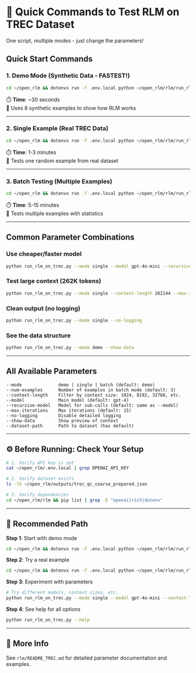 # 🚀 Quick Commands to Test RLM on TREC Dataset

One script, multiple modes - just change the parameters!

## Quick Start Commands

### 1. Demo Mode (Synthetic Data - FASTEST!)
```bash
cd ~/open_rlm && dotenvx run -f .env.local python ~/open_rlm/rlm/run_rlm_on_trec.py --mode demo
```
⏱️ **Time**: ~30 seconds  
📝 Uses 8 synthetic examples to show how RLM works

---

### 2. Single Example (Real TREC Data)
```bash
cd ~/open_rlm && dotenvx run -f .env.local python ~/open_rlm/rlm/run_rlm_on_trec.py --mode single
```
⏱️ **Time**: 1-3 minutes  
📝 Tests one random example from real dataset

---

### 3. Batch Testing (Multiple Examples)
```bash
cd ~/open_rlm && dotenvx run -f .env.local python ~/open_rlm/rlm/run_rlm_on_trec.py --mode batch --num-examples 5
```
⏱️ **Time**: 5-15 minutes  
📝 Tests multiple examples with statistics

---

## Common Parameter Combinations

### Use cheaper/faster model
```bash
python run_rlm_on_trec.py --mode single --model gpt-4o-mini --recursive-model gpt-4o-mini
```

### Test large context (262K tokens)
```bash
python run_rlm_on_trec.py --mode single --context-length 262144 --max-iterations 20
```

### Clean output (no logging)
```bash
python run_rlm_on_trec.py --mode single --no-logging
```

### See the data structure
```bash
python run_rlm_on_trec.py --mode demo --show-data
```

---

## All Available Parameters

```
--mode              demo | single | batch (default: demo)
--num-examples      Number of examples in batch mode (default: 3)
--context-length    Filter by context size: 1024, 8192, 32768, etc.
--model             Main model (default: gpt-4)
--recursive-model   Model for sub-calls (default: same as --model)
--max-iterations    Max iterations (default: 15)
--no-logging        Disable detailed logging
--show-data         Show preview of context
--dataset-path      Path to dataset (has default)
```

---

## ⚙️ Before Running: Check Your Setup

```bash
# 1. Verify API key is set
cat ~/open_rlm/.env.local | grep OPENAI_API_KEY

# 2. Verify dataset exists
ls -lh ~/open_rlm/outputs/trec_qc_coarse_prepared.json

# 3. Verify dependencies
cd ~/open_rlm/rlm && pip list | grep -E "openai|rich|dotenv"
```

---

## 🎯 Recommended Path

**Step 1**: Start with demo mode
```bash
cd ~/open_rlm && dotenvx run -f .env.local python ~/open_rlm/rlm/run_rlm_on_trec.py --mode demo
```

**Step 2**: Try a real example
```bash
cd ~/open_rlm && dotenvx run -f .env.local python ~/open_rlm/rlm/run_rlm_on_trec.py --mode single
```

**Step 3**: Experiment with parameters
```bash
# Try different models, context sizes, etc.
python run_rlm_on_trec.py --mode single --model gpt-4o-mini --context-length 8192
```

**Step 4**: See help for all options
```bash
python run_rlm_on_trec.py --help
```

---

## 📖 More Info

See `rlm/README_TREC.md` for detailed parameter documentation and examples.

